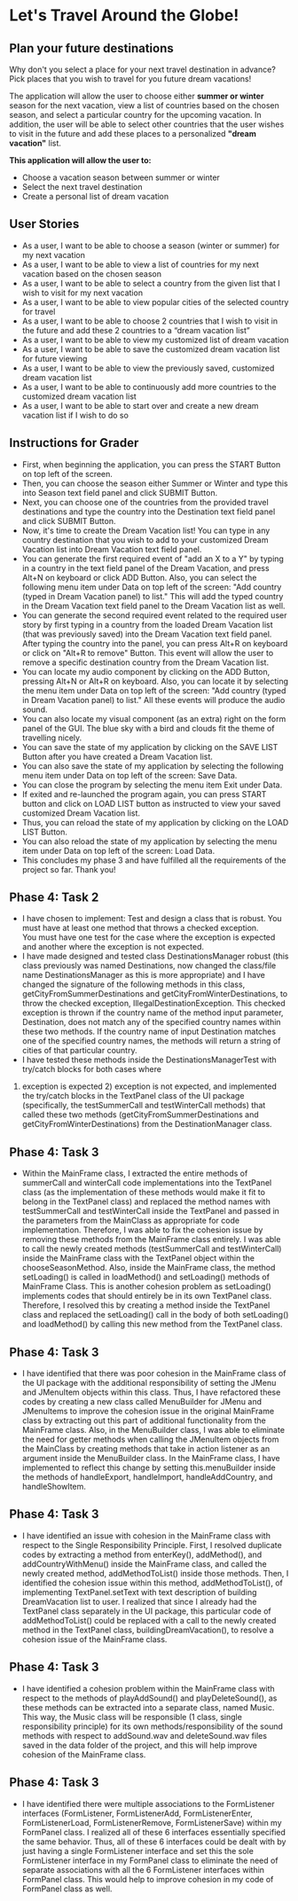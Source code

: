# Let's Travel Around the Globe!

## Plan your future destinations
Why don't you select a place for your next travel destination in advance?
Pick places that you wish to travel for you future dream vacations! 

The application will allow the user to choose either **summer or winter** season for the next vacation, 
view a list of countries based on the chosen season,
and select a particular country for the upcoming vacation.
In addition, the user will be able to select other countries that the user wishes to visit 
in the future and add these places to a personalized **"dream vacation"** list. 

**This application will allow the user to:**
- Choose a vacation season between summer or winter 
- Select the next travel destination
- Create a personal list of dream vacation


## User Stories
- As a user, I want to be able to choose a season (winter or summer) for my next vacation
- As a user, I want to be able to view a list of countries for my next vacation based on the chosen season
- As a user, I want to be able to select a country from the given list that I wish to visit for my next vacation 
- As a user, I want to be able to view popular cities of the selected country for travel 
- As a user, I want to be able to choose 2 countries that I wish to visit in the future and add these 2 countries to a “dream vacation list”
- As a user, I want to be able to view my customized list of dream vacation
- As a user, I want to be able to save the customized dream vacation list for future viewing 
- As a user, I want to be able to view the previously saved, customized dream vacation list
- As a user, I want to be able to continuously add more countries to the customized dream vacation list
- As a user, I want to be able to start over and create a new dream vacation list if I wish to do so

## Instructions for Grader
- First, when beginning the application, you can press the START Button on top left of the screen.
- Then, you can choose the season either Summer or Winter and type this into Season text field panel and click SUBMIT Button.
- Next, you can choose one of the countries from the provided travel destinations and type the country 
into the Destination text field panel and click SUBMIT Button.
- Now, it's time to create the Dream Vacation list! You can type in any country destination that you wish to add to 
your customized Dream Vacation list into Dream Vacation text field panel.
- You can generate the first required event of "add an X to a Y" by typing in a country in the text field panel of the Dream Vacation, and
press Alt+N on keyboard or click ADD Button. 
Also, you can select the following menu item under Data on top left of the screen: "Add country (typed in Dream Vacation panel) to list."
This will add the typed country in the Dream Vacation text field panel to the Dream Vacation list as well.
- You can generate the second required event related to the required user story by first typing in a country 
from the loaded Dream Vacation list (that was previously saved) into the Dream Vacation text field panel. 
After typing the country into the panel, you can press Alt+R on keyboard or click on "Alt+R to remove" Button.
This event will allow the user to remove a specific destination country from the Dream Vacation list.    
- You can locate my audio component by clicking on the ADD Button, pressing Alt+N or Alt+R on keyboard. 
Also, you can locate it by selecting the menu item under Data on top left of the screen: "Add country (typed in Dream Vacation panel) to list."
All these events will produce the audio sound. 
- You can also locate my visual component (as an extra) right on the form panel of the GUI. The blue sky with a bird and clouds
fit the theme of travelling nicely. 
- You can save the state of my application by clicking on the SAVE LIST Button after you have created a Dream Vacation list.
- You can also save the state of my application by selecting the following menu item under Data on top left of the screen: Save Data.
- You can close the program by selecting the menu item Exit under Data. 
- If exited and re-launched the program again, you can press START button and click on LOAD LIST button as instructed to view
your saved customized Dream Vacation list.
- Thus, you can reload the state of my application by clicking on the LOAD LIST Button. 
- You can also reload the state of my application by selecting the menu item under Data on top left of the screen: Load Data.
- This concludes my phase 3 and have fulfilled all the requirements of the project so far. Thank you! 


## Phase 4: Task 2
- I have chosen to implement:
Test and design a class that is robust. You must have at least one method that throws a checked exception.  
You must have one test for the case where the exception is expected and another where the exception is not expected.
- I have made designed and tested class DestinationsManager robust (this class previously was named Destinations, now changed the
class/file name DestinationsManager as this is more appropriate) and I have changed the signature of the following methods in this class,
getCityFromSummerDestinations and getCityFromWinterDestinations, to throw the checked exception, IllegalDestinationException.
This checked exception is thrown if the country name of the method input parameter, Destination, does not match any of the specified country names
within these two methods. If the country name of input Destination matches one of the specified country names, the methods will
return a string of cities of that particular country. 
- I have tested these methods inside the DestinationsManagerTest with try/catch blocks for both cases where 
1) exception is expected 2) exception is not expected, and implemented the try/catch blocks in the TextPanel class of the UI package 
(specifically, the testSummerCall and testWinterCall methods) that called these two methods (getCityFromSummerDestinations and getCityFromWinterDestinations)
from the DestinationManager class.


## Phase 4: Task 3
- Within the MainFrame class, I extracted the entire methods of summerCall and winterCall code implementations into the TextPanel
class (as the implementation of these methods would make it fit to belong in the TextPanel class) and replaced the method names with 
testSummerCall and testWinterCall inside the TextPanel and passed in the parameters from
the MainClass as appropriate for code implementation. Therefore, I was able to fix the cohesion issue by removing these methods from the MainFrame
class entirely. I was able to call the newly created methods (testSummerCall and testWinterCall) inside the MainFrame class with the TextPanel object
within the chooseSeasonMethod. Also, inside the MainFrame class, the method setLoading() is called in loadMethod() and setLoading() methods of MainFrame Class. 
This is another cohesion problem as setLoading() implements codes that should entirely be in its own TextPanel class. Therefore,
I resolved this by creating a method inside the TextPanel class and replaced the setLoading() call in the body of both
setLoading() and loadMethod() by calling this new method from the TextPanel class.  

## Phase 4: Task 3
- I have identified that there was poor cohesion in the MainFrame class of the UI package with the additional 
responsibility of setting the JMenu and JMenuItem objects within this class. Thus, I have refactored these codes by 
creating a new class called MenuBuilder for JMenu and JMenuItems to improve the cohesion issue in the original MainFrame class 
by extracting out this part of additional functionality from the MainFrame class. Also, in the MenuBuilder class, I was able to eliminate the need for getter methods 
when calling the JMenuItem objects from the MainClass by creating methods that take in action listener as an argument inside the MenuBuilder class. 
In the MainFrame class, I have implemented to reflect this change by setting this.menuBuilder inside the methods of 
handleExport, handleImport, handleAddCountry, and handleShowItem.

## Phase 4: Task 3
- I have identified an issue with cohesion in the MainFrame class with respect to the Single Responsibility Principle. 
First, I resolved duplicate codes by extracting a method from enterKey(), addMethod(), and addCountryWithMenu() inside the MainFrame class, 
and called the newly created method, addMethodToList() inside those methods. Then, I identified 
the cohesion issue within this method, addMethodToList(), of implementing TextPanel.setText with text description of building DreamVacation list to user. 
I realized that since I already had the TextPanel class separately in the UI package,
this particular code of addMethodToList() could be replaced with a call to the newly created method in the TextPanel class, 
buildingDreamVacation(), to resolve a cohesion issue of the MainFrame class. 

## Phase 4: Task 3
- I have identified a cohesion problem within the MainFrame class with respect to the methods of playAddSound() and playDeleteSound(), as these methods
can be extracted into a separate class, named Music. This way, the Music class will be responsible (1 class, single responsibility principle) 
for its own methods/responsibility of the sound methods with respect to addSound.wav and deleteSound.wav files saved in the data folder of the project,
and this will help improve cohesion of the MainFrame class. 

## Phase 4: Task 3
- I have identified there were multiple associations to the FormListener interfaces (FormListener, FormListenerAdd,
FormListenerEnter, FormListenerLoad, FormListenerRemove, FormListenerSave) within my FormPanel class. I realized all of these 6 interfaces essentially 
specified the same behavior. Thus, all of these 6 interfaces could be dealt with by just having a single FormListener interface and set this
the sole FormListener interface in my FormPanel class to eliminate the need of separate associations with all the 6 FormListener interfaces 
within FormPanel class. This would help to improve cohesion in my code of FormPanel class as well. 



